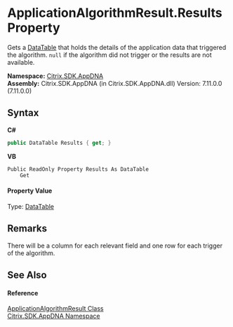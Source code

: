 # ApplicationAlgorithmResult.Results Property 
 

Gets a <a href="http://msdn2.microsoft.com/en-us/library/9186hy08" target="_blank">DataTable</a> that holds the details of the application data that triggered the algorithm. `null` if the algorithm did not trigger or the results are not available.

**Namespace:**&nbsp;[Citrix.SDK.AppDNA](index.md)<br />**Assembly:**&nbsp;Citrix.SDK.AppDNA (in Citrix.SDK.AppDNA.dll) Version: 7.11.0.0 (7.11.0.0)

## Syntax

**C#**
```csharp
public DataTable Results { get; }
```

**VB**
```vbnet
Public ReadOnly Property Results As DataTable
	Get
```


#### Property Value
Type: <a href="http://msdn2.microsoft.com/en-us/library/9186hy08" target="_blank">DataTable</a>

## Remarks
There will be a column for each relevant field and one row for each trigger of the algorithm.

## See Also


#### Reference
<a href="ab7fa855-8fef-a95f-332f-69196709e022">ApplicationAlgorithmResult Class</a><br /><a href="fe2d265b-410b-8b11-1eb4-a790e0b062bf">Citrix.SDK.AppDNA Namespace</a><br />
